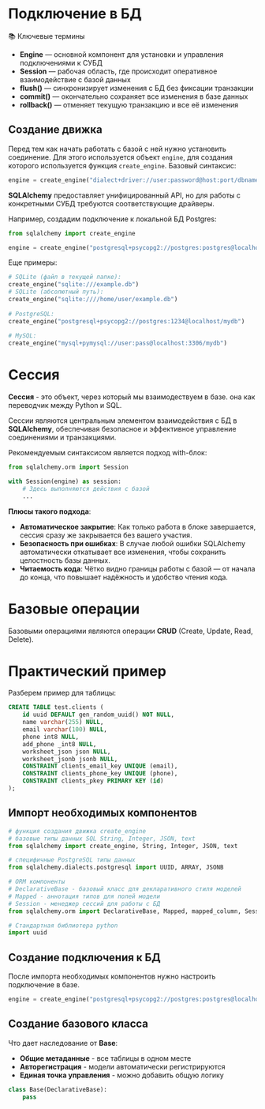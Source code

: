# Подключение в БД

📚 Ключевые термины

- **Engine** — основной компонент для установки и управления подключениями к СУБД
- **Session** — рабочая область, где происходит оперативное взаимодействие с базой данных
- **flush()** — синхронизирует изменения с БД без фиксации транзакции
- **commit()** — окончательно сохраняет все изменения в базе данных
- **rollback()** — отменяет текущую транзакцию и все её изменения

## Создание движка

Перед тем как начать работать с базой с ней нужно установить соединение. Для этого используется объект `engine`, для создания которого используется функция `create_engine`. Базовый синтаксис:  
```python
engine = create_engine("dialect+driver://user:password@host:port/dbname")
```  
**SQLAlchemy** предоставляет унифицированный API, но для работы с конкретными СУБД требуются соответствующие драйверы.  

Например, создадим подключение к локальной БД Postgres:  
```python
from sqlalchemy import create_engine

engine = create_engine("postgresql+psycopg2://postgres:postgres@localhost/postgres")
```

Еще примеры:
```python
# SQLite (файл в текущей папке):
create_engine("sqlite:///example.db")
# SQLite (абсолютный путь):
create_engine("sqlite:////home/user/example.db")
                  
# PostgreSQL:
create_engine("postgresql+psycopg2://postgres:1234@localhost/mydb")
                  
# MySQL:
create_engine("mysql+pymysql://user:pass@localhost:3306/mydb")
```

# Сессия

**Сессия** - это объект, через который мы взаимодествуем в базе. она как переводчик между Python и SQL.  

Сессии являются центральным элементом взаимодействия с БД в **SQLAlchemy**, обеспечивая безопасное и эффективное управление соединениями и транзакциями.  

Рекомендуемым синтаксисом является подход with-блок:
```python
from sqlalchemy.orm import Session

with Session(engine) as session:
    # Здесь выполняются действия с базой
    ...
```

**Плюсы такого подхода**:  
- **Автоматическое закрытие**: Как только работа в блоке завершается, сессия сразу же закрывается без вашего участия.  
- **Безопасность при ошибках**: В случае любой ошибки SQLAlchemy автоматически откатывает все изменения, чтобы сохранить целостность базы данных.  
- **Читаемость кода**: Чётко видно границы работы с базой — от начала до конца, что повышает надёжность и удобство чтения кода.  

# Базовые операции

Базовыми операциями являются операции **CRUD** (Create, Update, Read, Delete).  

# Практический пример
Разберем пример для таблицы:
```sql
CREATE TABLE test.clients (
	id uuid DEFAULT gen_random_uuid() NOT NULL,
	name varchar(255) NULL,
	email varchar(100) NULL,
	phone int8 NULL,
	add_phone _int8 NULL,
	worksheet_json json NULL,
	worksheet_jsonb jsonb NULL,
	CONSTRAINT clients_email_key UNIQUE (email),
	CONSTRAINT clients_phone_key UNIQUE (phone),
	CONSTRAINT clients_pkey PRIMARY KEY (id)
);
```

## Импорт необходимых компонентов
```python
# функция создания движка create_engine
# базовые типы данных SQL String, Integer, JSON, text 
from sqlalchemy import create_engine, String, Integer, JSON, text 

# специфичные PostgreSQL типы данных
from sqlalchemy.dialects.postgresql import UUID, ARRAY, JSONB

# ORM компоненты
# DeclarativeBase - базовый класс для декларативного стиля моделей
# Mapped - аннотация типов для полей модели
# Session - менеджер сессий для работы с БД
from sqlalchemy.orm import DeclarativeBase, Mapped, mapped_column, Session

# Стандартная библиотера python
import uuid
```

## Создание подключения к БД
После импорта необходимых компонентов нужно настроить подключение в базе.  
```python
engine = create_engine("postgresql+psycopg2://postgres:postgres@localhost/postgres")
```

## Создание базового класса
Что дает наследование от **Base**:  
- **Общие метаданные** - все таблицы в одном месте  
- **Авторегистрация** - модели автоматически регистрируются  
- **Единая точка управления** - можно добавить общую логику  

```python
class Base(DeclarativeBase):
    pass
```